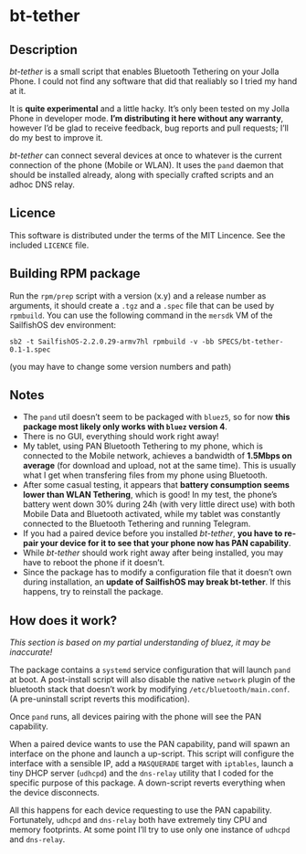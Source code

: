 # bt-tether

## Description

*bt-tether* is a small script that enables Bluetooth Tethering on your Jolla Phone. I could not find any software that did that realiably so I tried my hand at it.

It is **quite experimental** and a little hacky. It’s only been tested on my Jolla Phone in developer mode. **I’m distributing it here without any warranty**, however I’d be glad to receive feedback, bug reports and pull requests; I’ll do my best to improve it.

*bt-tether* can connect several devices at once to whatever is the current connection of the phone (Mobile or WLAN). It uses the `pand` daemon that should be installed already, along with specially crafted scripts and an adhoc DNS relay.

## Licence

This software is distributed under the terms of the MIT Lincence. See the included `LICENCE` file.

## Building RPM package

Run the `rpm/prep` script with a version (x.y) and a release number as arguments, it should create a `.tgz` and a `.spec` file that can be used by `rpmbuild`. You can use the following command in the `mersdk` VM of the SailfishOS dev environment:

```
sb2 -t SailfishOS-2.2.0.29-armv7hl rpmbuild -v -bb SPECS/bt-tether-0.1-1.spec
```

(you may have to change some version numbers and path)

## Notes

* The `pand` util doesn’t seem to be packaged with `bluez5`, so for now **this package most likely only works with `bluez` version 4**.
* There is no GUI, everything should work right away!
* My tablet, using PAN Bluetooth Tethering to my phone, which is connected to the Mobile network, achieves a bandwidth of **1.5Mbps on average** (for download and upload, not at the same time). This is usually what I get when transfering files from my phone using Bluetooth.
* After some casual testing, it appears that **battery consumption seems lower than WLAN Tethering**, which is good! In my test, the phone’s battery went down 30% during 24h (with very little direct use) with both Mobile Data and Bluetooth activated, while my tablet was constantly connected to the Bluetooth Tethering and running Telegram.
* If you had a paired device before you installed *bt-tether*, **you have to re-pair your device for it to see that your phone now has PAN capability**.
* While *bt-tether* should work right away after being installed, you may have to reboot the phone if it doesn’t.
* Since the package has to modify a configuration file that it doesn’t own during installation, an **update of SailfishOS may break bt-tether**. If this happens, try to reinstall the package.

## How does it work?

*This section is based on my partial understanding of bluez, it may be inaccurate!*

The package contains a `systemd` service configuration that will launch `pand` at boot. A post-install script will also disable the native `network` plugin of the bluetooth stack that doesn’t work by modifying `/etc/bluetooth/main.conf`. (A pre-uninstall script reverts this modification).

Once `pand` runs, all devices pairing with the phone will see the PAN capability.

When a paired device wants to use the PAN capability, pand will spawn an interface on the phone and launch a up-script. This script will configure the interface with a sensible IP, add a `MASQUERADE` target with `iptables`, launch a tiny DHCP server (`udhcpd`) and the `dns-relay` utility that I coded for the specific purpose of this package. A down-script reverts everything when the device disconnects.

All this happens for each device requesting to use the PAN capability. Fortunately, `udhcpd` and `dns-relay` both have extremely tiny CPU and memory footprints. At some point I’ll try to use only one instance of `udhcpd` and `dns-relay`.


